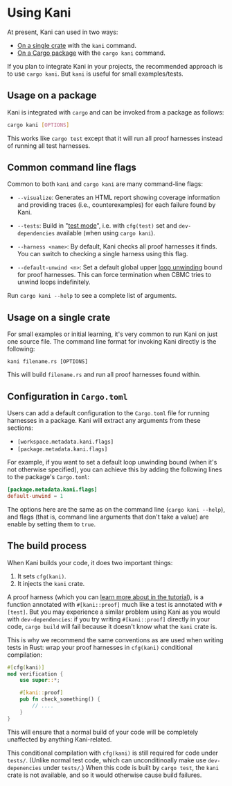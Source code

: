 # Using Kani

At present, Kani can used in two ways:

 * [On a single crate](#usage-on-a-single-crate) with the `kani` command.
 * [On a Cargo package](#usage-on-a-package) with the `cargo kani` command.

If you plan to integrate Kani in your projects, the recommended approach is to use `cargo kani`.
But `kani` is useful for small examples/tests.

## Usage on a package

Kani is integrated with `cargo` and can be invoked from a package as follows:

```bash
cargo kani [OPTIONS]
```

This works like `cargo test` except that it will run all proof harnesses instead of running all test harnesses.

## Common command line flags

Common to both `kani` and `cargo kani` are many command-line flags:

 * `--visualize`: Generates an HTML report showing coverage information and providing traces (i.e., counterexamples) for each failure found by Kani.

 * `--tests`: Build in "[test mode](https://doc.rust-lang.org/rustc/tests/index.html)", i.e. with `cfg(test)` set and `dev-dependencies` available (when using `cargo kani`).

 * `--harness <name>`: By default, Kani checks all proof harnesses it finds.
   You can switch to checking a single harness using this flag.

 * `--default-unwind <n>`: Set a default global upper [loop unwinding](./tutorial-loop-unwinding.md) bound for proof harnesses.
   This can force termination when CBMC tries to unwind loops indefinitely.

Run `cargo kani --help` to see a complete list of arguments.

## Usage on a single crate

For small examples or initial learning, it's very common to run Kani on just one source file.
The command line format for invoking Kani directly is the following:

```
kani filename.rs [OPTIONS]
```

This will build `filename.rs` and run all proof harnesses found within.

## Configuration in `Cargo.toml`

Users can add a default configuration to the `Cargo.toml` file for running harnesses in a package.
Kani will extract any arguments from these sections:

 * `[workspace.metadata.kani.flags]`
 * `[package.metadata.kani.flags]`

For example, if you want to set a default loop unwinding bound (when it's not otherwise specified), you can achieve this by adding the following lines to the package's `Cargo.toml`:

```toml
[package.metadata.kani.flags]
default-unwind = 1
```

The options here are the same as on the command line (`cargo kani --help`), and flags (that is, command line arguments that don't take a value) are enable by setting them to `true`.

## The build process

When Kani builds your code, it does two important things:

1. It sets `cfg(kani)`.
2. It injects the `kani` crate.

A proof harness (which you can [learn more about in the tutorial](./kani-tutorial.md)), is a function annotated with `#[kani::proof]` much like a test is annotated with `#[test]`.
But you may experience a similar problem using Kani as you would with `dev-dependencies`: if you try writing `#[kani::proof]` directly in your code, `cargo build` will fail because it doesn't know what the `kani` crate is.

This is why we recommend the same conventions as are used when writing tests in Rust: wrap your proof harnesses in `cfg(kani)` conditional compilation:

```rust
#[cfg(kani)]
mod verification {
    use super::*;

    #[kani::proof]
    pub fn check_something() {
        // ....
    }
}
```

This will ensure that a normal build of your code will be completely unaffected by anything Kani-related.

This conditional compilation with `cfg(kani)` is still required for code under `tests/`.
(Unlike normal test code, which can unconditinoally make use `dev-depenencies` under `tests/`.)
When this code is built by `cargo test`, the `kani` crate is not available, and so it would otherwise cause build failures.
